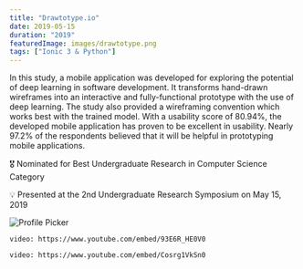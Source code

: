 ```yaml
---
title: "Drawtotype.io"
date: 2019-05-15
duration: "2019"
featuredImage: images/drawtotype.png
tags: ["Ionic 3 & Python"]
---
```


In this study, a mobile application was developed for exploring the potential of deep learning in software development. It transforms hand-drawn wireframes into an interactive and fully-functional prototype with the use of deep learning. The study also provided a wireframing convention which works best with the trained model. With a usability score of 80.94%, the developed mobile application has proven to be excellent in usability. Nearly 97.2% of the respondents believed that it will be helpful in prototyping mobile applications.

🎖 Nominated for Best Undergraduate Research in Computer Science Category

💡 Presented at the 2nd Undergraduate Research Symposium on May 15, 2019


![Profile Picker](images/drawtotype-poster.png)

`video: https://www.youtube.com/embed/93E6R_HE0V0`

`video: https://www.youtube.com/embed/Cosrg1VkSn0`
